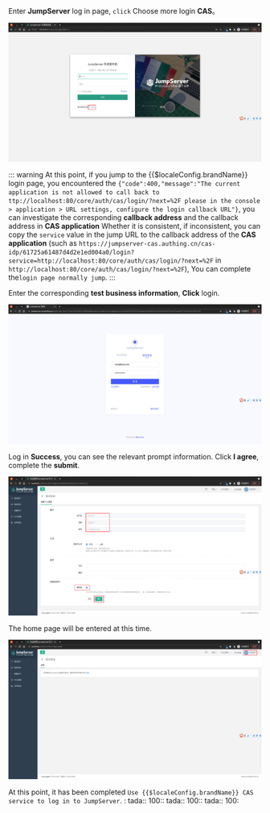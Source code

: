 <IntegrationDetailCard :title="`Use ${$localeConfig.brandName} login JumpServer`">

Enter **JumpServer** log in page, `click` Choose more login **CAS**。

<img src="../../images/integration/cas-jumpserver/3-1.png" class="md-img-padding" />

::: warning
At this point, if you jump to the {{$localeConfig.brandName}} login page, you encountered the `{"code":400,"message":"The current application is not allowed to call back to ttp://localhost:80/core/auth/cas/login/?next=%2F please in the console > application > URL settings, configure the login callback URL"}`, you can investigate the corresponding **callback address** and the callback address in **CAS application** Whether it is consistent, if inconsistent, you can copy the `service` value in the jump URL to the callback address of the **CAS application** (such as `https://jumpserver-cas.authing.cn/cas-idp/61725a61487d4d2e1ed004a0/login?service=http://localhost:80/core/auth/cas/login/?next=%2F` in `http://localhost:80/core/auth/cas/login/?next=%2F`), You can complete the`login page normally jump`.
:::

Enter the corresponding **test business information**, **Click** login.

<img src="../../images/integration/cas-jumpserver/3-2.png" class="md-img-padding" />

Log in **Success**, you can see the relevant prompt information. Click **I agree**, complete the **submit**.

<img src="../../images/integration/cas-jumpserver/3-3.png" class="md-img-padding" />

The home page will be entered at this time.

<img src="../../images/integration/cas-jumpserver/3-4.png" class="md-img-padding" />

At this point, it has been completed `Use {{$localeConfig.brandName}} CAS service to log in to JumpServer`. : tada:: 100:: tada:: 100:: tada:: 100:

</IntegrationDetailCard>
